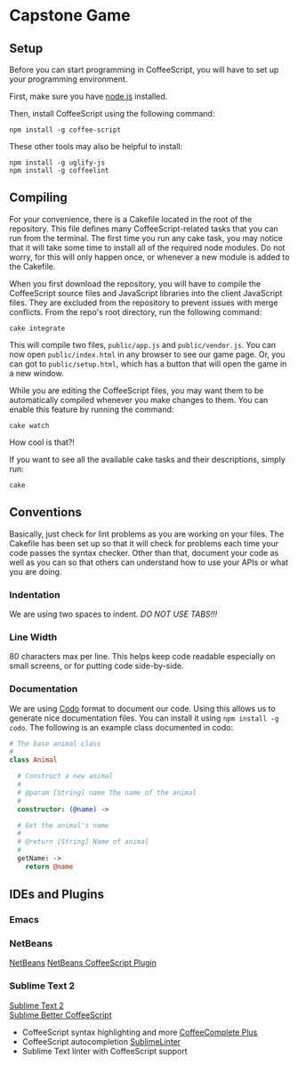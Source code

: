 Capstone Game
=============

Setup
-----
Before you can start programming in CoffeeScript, you will have to set up your
programming environment.

First, make sure you have [node.js](http://nodejs.org/) installed.

Then, install CoffeeScript using the following command:

    npm install -g coffee-script

These other tools may also be helpful to install:

    npm install -g uglify-js
    npm install -g coffeelint


Compiling
---------
For your convenience, there is a Cakefile located in the root of the
repository. This file defines many CoffeeScript-related tasks that you can run
from the terminal. The first time you run any cake task, you may notice that it
will take some time to install all of the required node modules. Do not worry,
for this will only happen once, or whenever a new module is added to the
Cakefile.

When you first download the repository, you will have to compile the
CoffeeScript source files and JavaScript libraries into the client JavaScript
files. They are excluded from the repository to prevent issues with merge
conflicts. From the repo's root directory, run the following command:

    cake integrate

This will compile two files, `public/app.js` and `public/vendor.js`. You can
now open `public/index.html` in any browser to see our game page. Or, you can
got to `public/setup.html`, which has a button that will open the game in a new
window.

While you are editing the CoffeeScript files, you may want them to be
automatically compiled whenever you make changes to them. You can enable this
feature by running the command:

    cake watch

How cool is that?!

If you want to see all the available cake tasks and their descriptions, simply
run:

    cake


Conventions
-----------
Basically, just check for lint problems as you are working on your files. The
Cakefile has been set up so that it will check for problems each time your code
passes the syntax checker. Other than that, document your code as well as you
can so that others can understand how to use your APIs or what you are doing.

### Indentation
We are using two spaces to indent. *DO NOT USE TABS!!!*

### Line Width
80 characters max per line. This helps keep code readable especially on small
screens, or for putting code side-by-side.

### Documentation
We are using [Codo](https://github.com/netzpirat/codo) format to document our
code. Using this allows us to generate nice documentation files. You can
install it using `npm install -g codo`. The following is an example class
documented in codo:

```CoffeeScript
# The base animal class
#
class Animal

  # Construct a new animal
  #
  # @param [String] name The name of the animal
  #
  constructor: (@name) ->

  # Get the animal's name
  #
  # @return [String] Name of animal
  #
  getName: ->
    return @name
```

IDEs and Plugins
----------------
### Emacs


### NetBeans
[NetBeans](https://netbeans.org/)
[NetBeans CoffeeScript Plugin](http://plugins.netbeans.org/plugin/39007)

### Sublime Text 2
[Sublime Text 2](http://www.sublimetext.com/2)  
[Sublime Better CoffeeScript](https://github.com/aponxi/sublime-better-coffeescript)
  - CoffeeScript syntax highlighting and more
[CoffeeComplete Plus](https://github.com/justinmahar/SublimeCSAutocompletePlus#customizing-autocomplete-trigger)
  - CoffeeScript autocompletion
[SublimeLinter](https://github.com/slang800/SublimeLinter)
  - Sublime Text linter with CoffeeScript support